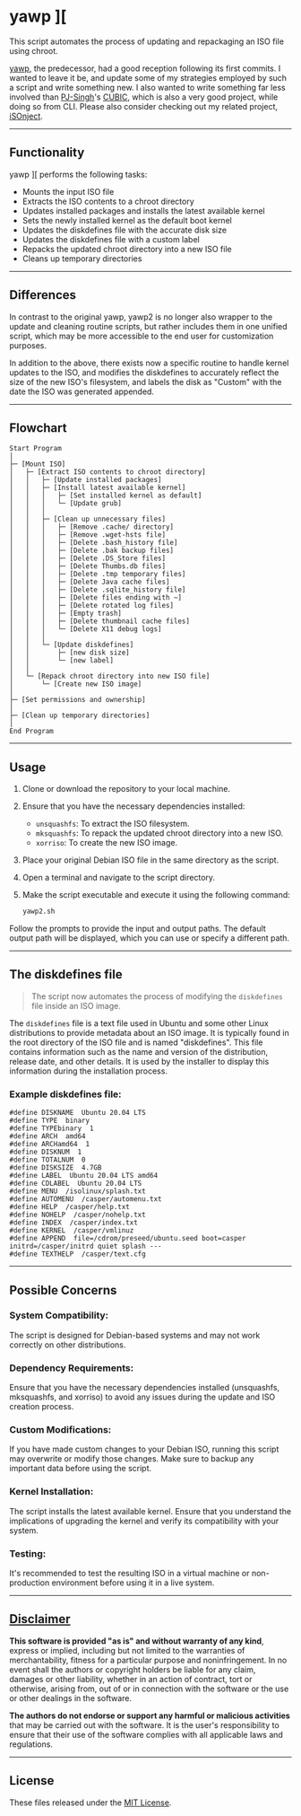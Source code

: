 # yawp ][
This script automates the process of updating and repackaging an ISO file using chroot.

[yawp](https://github.com/apple-fritter/yawp), the predecessor, had a good reception following its first commits. I wanted to leave it be, and update some of my strategies employed by such a script and write something new. I also wanted to write something far less involved than [PJ-Singh](https://github.com/PJ-Singh-001)'s [CUBIC](https://github.com/PJ-Singh-001/Cubic), which is also a very good project, while doing so from CLI. Please also consider checking out my related project, [iSOnject](https://github.com/apple-fritter/iSOnject).

---

## Functionality
yawp ][ performs the following tasks:
- Mounts the input ISO file
- Extracts the ISO contents to a chroot directory
- Updates installed packages and installs the latest available kernel
- Sets the newly installed kernel as the default boot kernel
- Updates the diskdefines file with the accurate disk size
- Updates the diskdefines file with a custom label
- Repacks the updated chroot directory into a new ISO file
- Cleans up temporary directories

---

## Differences
In contrast to the original yawp, yawp2 is no longer also wrapper to the update and cleaning routine scripts, but rather includes them in one unified script, which may be more accessible to the end user for customization purposes.

In addition to the above, there exists now a specific routine to handle kernel updates to the ISO, and modifies the diskdefines to accurately reflect the size of the new ISO's filesystem, and labels the disk as "Custom" with the date the ISO was generated appended.

---

## Flowchart
```
Start Program
│
├─ [Mount ISO]
│   ├─ [Extract ISO contents to chroot directory]
│   │   ├─ [Update installed packages]
│   │   ├─ [Install latest available kernel]
│   │   │   ├─ [Set installed kernel as default]
│   │   │   └─ [Update grub]
│   │   │
│   │   ├─ [Clean up unnecessary files]
│   │   │   ├─ [Remove .cache/ directory]
│   │   │   ├─ [Remove .wget-hsts file]
│   │   │   ├─ [Delete .bash_history file]
│   │   │   ├─ [Delete .bak backup files]
│   │   │   ├─ [Delete .DS_Store files]
│   │   │   ├─ [Delete Thumbs.db files]
│   │   │   ├─ [Delete .tmp temporary files]
│   │   │   ├─ [Delete Java cache files]
│   │   │   ├─ [Delete .sqlite_history file]
│   │   │   ├─ [Delete files ending with ~]
│   │   │   ├─ [Delete rotated log files]
│   │   │   ├─ [Empty trash]
│   │   │   ├─ [Delete thumbnail cache files]
│   │   │   └─ [Delete X11 debug logs]
│   │   │
│   │   └─ [Update diskdefines]
│   │       ├─ [new disk size]
│   │       └─ [new label]
│   │
│   └─ [Repack chroot directory into new ISO file]
│       └─ [Create new ISO image]
│
├─ [Set permissions and ownership]
│
├─ [Clean up temporary directories]
│
End Program
```

---

## Usage

1. Clone or download the repository to your local machine.

2. Ensure that you have the necessary dependencies installed:
   - `unsquashfs`: To extract the ISO filesystem.
   - `mksquashfs`: To repack the updated chroot directory into a new ISO.
   - `xorriso`: To create the new ISO image.

3. Place your original Debian ISO file in the same directory as the script.

4. Open a terminal and navigate to the script directory.

5. Make the script executable and execute it using the following command:
   ```bash
   yawp2.sh
   ```
Follow the prompts to provide the input and output paths. The default output path will be displayed, which you can use or specify a different path.

---

## The diskdefines file
> The script now automates the process of modifying the `diskdefines` file inside an ISO image.

The `diskdefines` file is a text file used in Ubuntu and some other Linux distributions to provide metadata about an ISO image. It is typically found in the root directory of the ISO file and is named "diskdefines". This file contains information such as the name and version of the distribution, release date, and other details. It is used by the installer to display this information during the installation process.

### Example diskdefines file:

```
#define DISKNAME  Ubuntu 20.04 LTS
#define TYPE  binary
#define TYPEbinary  1
#define ARCH  amd64
#define ARCHamd64  1
#define DISKNUM  1
#define TOTALNUM  0
#define DISKSIZE  4.7GB
#define LABEL  Ubuntu 20.04 LTS amd64
#define CDLABEL  Ubuntu 20.04 LTS
#define MENU  /isolinux/splash.txt
#define AUTOMENU  /casper/automenu.txt
#define HELP  /casper/help.txt
#define NOHELP  /casper/nohelp.txt
#define INDEX  /casper/index.txt
#define KERNEL  /casper/vmlinuz
#define APPEND  file=/cdrom/preseed/ubuntu.seed boot=casper initrd=/casper/initrd quiet splash ---
#define TEXTHELP  /casper/text.cfg
```

---

## Possible Concerns
### System Compatibility:
The script is designed for Debian-based systems and may not work correctly on other distributions.
### Dependency Requirements:
Ensure that you have the necessary dependencies installed (unsquashfs, mksquashfs, and xorriso) to avoid any issues during the update and ISO creation process.
### Custom Modifications:
If you have made custom changes to your Debian ISO, running this script may overwrite or modify those changes. Make sure to backup any important data before using the script.
### Kernel Installation:
The script installs the latest available kernel. Ensure that you understand the implications of upgrading the kernel and verify its compatibility with your system.
### Testing:
It's recommended to test the resulting ISO in a virtual machine or non-production environment before using it in a live system.

---

## [Disclaimer](DISCLAIMER)
**This software is provided "as is" and without warranty of any kind**, express or implied, including but not limited to the warranties of merchantability, fitness for a particular purpose and noninfringement. In no event shall the authors or copyright holders be liable for any claim, damages or other liability, whether in an action of contract, tort or otherwise, arising from, out of or in connection with the software or the use or other dealings in the software.

**The authors do not endorse or support any harmful or malicious activities** that may be carried out with the software. It is the user's responsibility to ensure that their use of the software complies with all applicable laws and regulations.

---

## License

These files released under the [MIT License](LICENSE).
